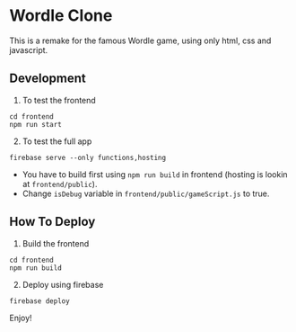 # Wordle Clone

This is a remake for the famous Wordle game, using only html, css and javascript.


## Development

1. To test the frontend

```
cd frontend
npm run start
```

2. To test the full app

```
firebase serve --only functions,hosting
```
  * You have to build first using `npm run build` in frontend (hosting is lookin at `frontend/public`).
  * Change `isDebug` variable in `frontend/public/gameScript.js` to true.

## How To Deploy

1. Build the frontend

```
cd frontend
npm run build
```

2. Deploy using firebase

```
firebase deploy
```


Enjoy!